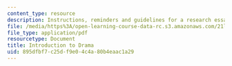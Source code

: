 ```yaml
---
content_type: resource
description: Instructions, reminders and guidelines for a research essay assignment.
file: /media/https%3A/open-learning-course-data-rc.s3.amazonaws.com/21l-005-introduction-to-drama-fall-2004/895dfbf7c25df9e04c4a80b4eaac1a29_essay_assignmt.pdf
file_type: application/pdf
resourcetype: Document
title: Introduction to Drama
uid: 895dfbf7-c25d-f9e0-4c4a-80b4eaac1a29
---
```

